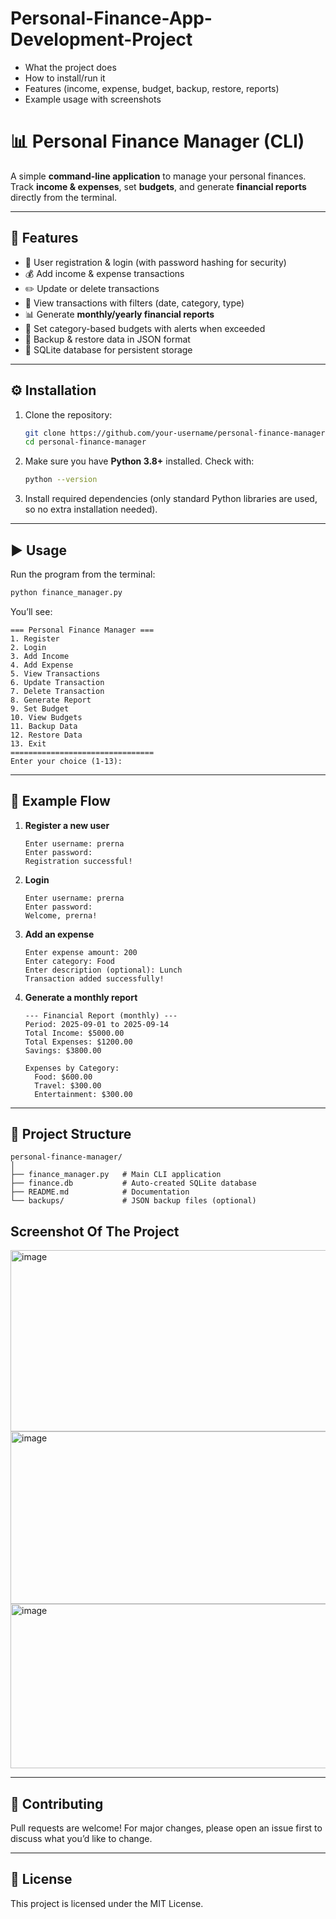 # Personal-Finance-App-Development-Project

* What the project does
* How to install/run it
* Features (income, expense, budget, backup, restore, reports)
* Example usage with screenshots 

# 📊 Personal Finance Manager (CLI)

A simple **command-line application** to manage your personal finances.
Track **income & expenses**, set **budgets**, and generate **financial reports** directly from the terminal.

---

## 🚀 Features

* 👤 User registration & login (with password hashing for security)
* 💰 Add income & expense transactions
* ✏️ Update or delete transactions
* 📜 View transactions with filters (date, category, type)
* 📊 Generate **monthly/yearly financial reports**
* 🎯 Set category-based budgets with alerts when exceeded
* 💾 Backup & restore data in JSON format
* 🔐 SQLite database for persistent storage

---

## ⚙️ Installation

1. Clone the repository:

   ```bash
   git clone https://github.com/your-username/personal-finance-manager.git
   cd personal-finance-manager
   ```

2. Make sure you have **Python 3.8+** installed.
   Check with:

   ```bash
   python --version
   ```

3. Install required dependencies (only standard Python libraries are used, so no extra installation needed).

---

## ▶️ Usage

Run the program from the terminal:

```bash
python finance_manager.py
```

You’ll see:

```
=== Personal Finance Manager ===
1. Register
2. Login
3. Add Income
4. Add Expense
5. View Transactions
6. Update Transaction
7. Delete Transaction
8. Generate Report
9. Set Budget
10. View Budgets
11. Backup Data
12. Restore Data
13. Exit
================================
Enter your choice (1-13):
```

---

## 📝 Example Flow

1. **Register a new user**

   ```
   Enter username: prerna
   Enter password:
   Registration successful!
   ```

2. **Login**

   ```
   Enter username: prerna
   Enter password:
   Welcome, prerna!
   ```

3. **Add an expense**

   ```
   Enter expense amount: 200
   Enter category: Food
   Enter description (optional): Lunch
   Transaction added successfully!
   ```

4. **Generate a monthly report**

   ```
   --- Financial Report (monthly) ---
   Period: 2025-09-01 to 2025-09-14
   Total Income: $5000.00
   Total Expenses: $1200.00
   Savings: $3800.00

   Expenses by Category:
     Food: $600.00
     Travel: $300.00
     Entertainment: $300.00
   ```

---

## 📂 Project Structure

```
personal-finance-manager/
│
├── finance_manager.py   # Main CLI application
├── finance.db           # Auto-created SQLite database
├── README.md            # Documentation
└── backups/             # JSON backup files (optional)
```
## Screenshot Of The Project
<img width="605" height="290" alt="image" src="https://github.com/user-attachments/assets/78d15ae1-bc6b-496d-a6e6-c0db4216e1f9" />

<img width="904" height="276" alt="image" src="https://github.com/user-attachments/assets/bfec1312-3755-4885-b8f8-e8879035adfb" />

<img width="896" height="263" alt="image" src="https://github.com/user-attachments/assets/dd27e2ec-9c5c-4894-9097-4d6b2d139a1a" />




---

## 🤝 Contributing

Pull requests are welcome!
For major changes, please open an issue first to discuss what you’d like to change.

---

## 📜 License

This project is licensed under the MIT License.

